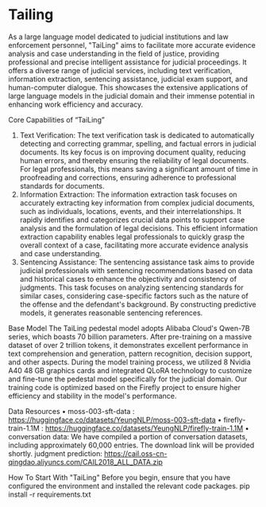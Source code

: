 # Tailing

As a large language model dedicated to judicial institutions and law enforcement personnel, "TaiLing" aims to facilitate more accurate evidence analysis and case understanding in the field of justice, providing professional and precise intelligent assistance for judicial proceedings. It offers a diverse range of judicial services, including text verification, information extraction, sentencing assistance, judicial exam support, and human-computer dialogue. This showcases the extensive applications of large language models in the judicial domain and their immense potential in enhancing work efficiency and accuracy.

Core Capabilities of “TaiLing”
1.	Text Verification: The text verification task is dedicated to automatically detecting and correcting grammar, spelling, and factual errors in judicial documents. Its key focus is on improving document quality, reducing human errors, and thereby ensuring the reliability of legal documents. For legal professionals, this means saving a significant amount of time in proofreading and corrections, ensuring adherence to professional standards for documents. 
2.	Information Extraction: The information extraction task focuses on accurately extracting key information from complex judicial documents, such as individuals, locations, events, and their interrelationships. It rapidly identifies and categorizes crucial data points to support case analysis and the formulation of legal decisions. This efficient information extraction capability enables legal professionals to quickly grasp the overall context of a case, facilitating more accurate evidence analysis and case understanding.
3.	Sentencing Assistance: The sentencing assistance task aims to provide judicial professionals with sentencing recommendations based on data and historical cases to enhance the objectivity and consistency of judgments. This task focuses on analyzing sentencing standards for similar cases, considering case-specific factors such as the nature of the offense and the defendant's background. By constructing predictive models, it generates reasonable sentencing references.

Base Model
The TaiLing pedestal model adopts Alibaba Cloud's Qwen-7B series, which boasts 70 billion parameters. After pre-training on a massive dataset of over 2 trillion tokens, it demonstrates excellent performance in text comprehension and generation, pattern recognition, decision support, and other aspects. During the model training process, we utilized 8 Nvidia A40 48 GB graphics cards and integrated QLoRA technology to customize and fine-tune the pedestal model specifically for the judicial domain. Our training code is optimized based on the Firefly project to ensure higher efficiency and stability in the model's performance.

Data Resources
•	moss-003-sft-data : https://huggingface.co/datasets/YeungNLP/moss-003-sft-data
•	firefly-train-1.1M : https://huggingface.co/datasets/YeungNLP/firefly-train-1.1M
•	conversation data: We have compiled a portion of conversation datasets, including approximately 60,000 entries. The download link will be provided shortly.
judgment prediction: https://cail.oss-cn-qingdao.aliyuncs.com/CAIL2018_ALL_DATA.zip 

How To Start With "TaiLing"
Before you begin, ensure that you have configured the environment and installed the relevant code packages. 
pip install -r requirements.txt







